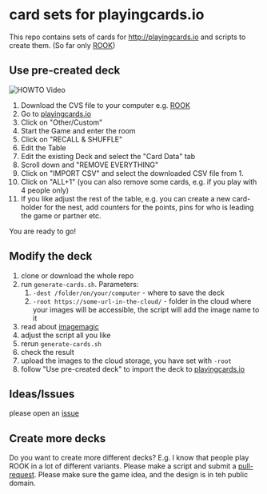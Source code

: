 # card sets for playingcards.io

This repo contains sets of cards for http://playingcards.io and scripts to create them.
(So far only [ROOK](https://en.wikipedia.org/wiki/Rook_(card_game)))

## Use pre-created deck
![HOWTO Video](https://raw.githubusercontent.com/individual-it/playingcards.io/master/howto.gif)
1. Download the CVS file to your computer e.g. [ROOK](https://raw.githubusercontent.com/individual-it/playingcards.io/master/rook/cards/import.csv)
2. Go to [playingcards.io](http://playingcards.io/)
3. Click on "Other/Custom"
4. Start the Game and enter the room
5. Click on "RECALL & SHUFFLE"
6. Edit the Table
7. Edit the existing Deck and select the "Card Data" tab
8. Scroll down and "REMOVE EVERYTHING"
9. Click on "IMPORT CSV" and select the downloaded CSV file from 1.
10. Click on "ALL+1" (you can also remove some cards, e.g. if you play with 4 people only)
12. If you like adjust the rest of the table,
e.g. you can create a new card-holder for the nest, add counters for the points, pins for who is leading the game or partner etc.

You are ready to go!

## Modify the deck
1. clone or download the whole repo
2. run `generate-cards.sh`. Parameters:
   1. `-dest /folder/on/your/computer` - where to save the deck
   2. `-root https://some-url-in-the-cloud/` - folder in the cloud where your images will be accessible, the script will add the image name to it
3. read about [imagemagic](https://imagemagick.org)
4. adjust the script all you like
5. rerun `generate-cards.sh`
6. check the result
7. upload the images to the cloud storage, you have set with `-root`
9. follow "Use pre-created deck" to import the deck to [playingcards.io](http://playingcards.io/)

## Ideas/Issues
please open an [issue](https://github.com/individual-it/playingcards.io/issues)

## Create more decks
Do you want to create more different decks? E.g. I know that people play ROOK in a lot of different variants. Please make a script and submit a [pull-request](https://help.github.com/en/github/collaborating-with-issues-and-pull-requests/creating-a-pull-request).
Please make sure the game idea, and the design is in teh public domain. 
